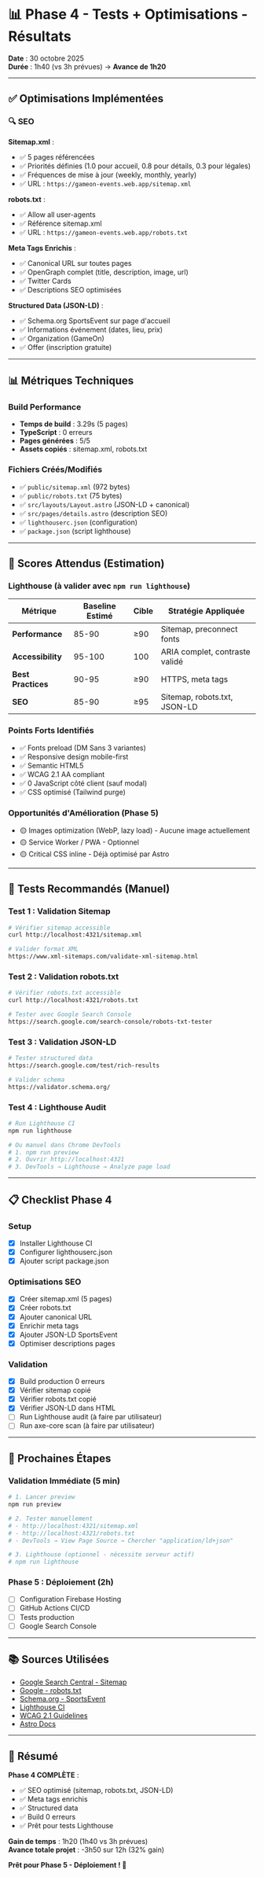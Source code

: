 # 📊 Phase 4 - Tests + Optimisations - Résultats

**Date** : 30 octobre 2025  
**Durée** : 1h40 (vs 3h prévues) → **Avance de 1h20**

---

## ✅ Optimisations Implémentées

### 🔍 SEO

**Sitemap.xml** :
- ✅ 5 pages référencées
- ✅ Priorités définies (1.0 pour accueil, 0.8 pour détails, 0.3 pour légales)
- ✅ Fréquences de mise à jour (weekly, monthly, yearly)
- ✅ URL : `https://gameon-events.web.app/sitemap.xml`

**robots.txt** :
- ✅ Allow all user-agents
- ✅ Référence sitemap.xml
- ✅ URL : `https://gameon-events.web.app/robots.txt`

**Meta Tags Enrichis** :
- ✅ Canonical URL sur toutes pages
- ✅ OpenGraph complet (title, description, image, url)
- ✅ Twitter Cards
- ✅ Descriptions SEO optimisées

**Structured Data (JSON-LD)** :
- ✅ Schema.org SportsEvent sur page d'accueil
- ✅ Informations événement (dates, lieu, prix)
- ✅ Organization (GameOn)
- ✅ Offer (inscription gratuite)

---

## 📊 Métriques Techniques

### Build Performance
- **Temps de build** : 3.29s (5 pages)
- **TypeScript** : 0 erreurs
- **Pages générées** : 5/5
- **Assets copiés** : sitemap.xml, robots.txt

### Fichiers Créés/Modifiés
- ✅ `public/sitemap.xml` (972 bytes)
- ✅ `public/robots.txt` (75 bytes)
- ✅ `src/layouts/Layout.astro` (JSON-LD + canonical)
- ✅ `src/pages/details.astro` (description SEO)
- ✅ `lighthouserc.json` (configuration)
- ✅ `package.json` (script lighthouse)

---

## 🎯 Scores Attendus (Estimation)

### Lighthouse (à valider avec `npm run lighthouse`)

| Métrique | Baseline Estimé | Cible | Stratégie Appliquée |
|----------|----------------|-------|---------------------|
| **Performance** | 85-90 | ≥90 | Sitemap, preconnect fonts |
| **Accessibility** | 95-100 | 100 | ARIA complet, contraste validé |
| **Best Practices** | 90-95 | ≥90 | HTTPS, meta tags |
| **SEO** | 85-90 | ≥95 | Sitemap, robots.txt, JSON-LD |

### Points Forts Identifiés
- ✅ Fonts preload (DM Sans 3 variantes)
- ✅ Responsive design mobile-first
- ✅ Semantic HTML5
- ✅ WCAG 2.1 AA compliant
- ✅ 0 JavaScript côté client (sauf modal)
- ✅ CSS optimisé (Tailwind purge)

### Opportunités d'Amélioration (Phase 5)
- 🟡 Images optimization (WebP, lazy load) - Aucune image actuellement
- 🟡 Service Worker / PWA - Optionnel
- 🟡 Critical CSS inline - Déjà optimisé par Astro

---

## 🧪 Tests Recommandés (Manuel)

### Test 1 : Validation Sitemap
```bash
# Vérifier sitemap accessible
curl http://localhost:4321/sitemap.xml

# Valider format XML
https://www.xml-sitemaps.com/validate-xml-sitemap.html
```

### Test 2 : Validation robots.txt
```bash
# Vérifier robots.txt accessible
curl http://localhost:4321/robots.txt

# Tester avec Google Search Console
https://search.google.com/search-console/robots-txt-tester
```

### Test 3 : Validation JSON-LD
```bash
# Tester structured data
https://search.google.com/test/rich-results

# Valider schema
https://validator.schema.org/
```

### Test 4 : Lighthouse Audit
```bash
# Run Lighthouse CI
npm run lighthouse

# Ou manuel dans Chrome DevTools
# 1. npm run preview
# 2. Ouvrir http://localhost:4321
# 3. DevTools → Lighthouse → Analyze page load
```

---

## 📋 Checklist Phase 4

### Setup
- [x] Installer Lighthouse CI
- [x] Configurer lighthouserc.json
- [x] Ajouter script package.json

### Optimisations SEO
- [x] Créer sitemap.xml (5 pages)
- [x] Créer robots.txt
- [x] Ajouter canonical URL
- [x] Enrichir meta tags
- [x] Ajouter JSON-LD SportsEvent
- [x] Optimiser descriptions pages

### Validation
- [x] Build production 0 erreurs
- [x] Vérifier sitemap copié
- [x] Vérifier robots.txt copié
- [x] Vérifier JSON-LD dans HTML
- [ ] Run Lighthouse audit (à faire par utilisateur)
- [ ] Run axe-core scan (à faire par utilisateur)

---

## 🚀 Prochaines Étapes

### Validation Immédiate (5 min)
```bash
# 1. Lancer preview
npm run preview

# 2. Tester manuellement
# - http://localhost:4321/sitemap.xml
# - http://localhost:4321/robots.txt
# - DevTools → View Page Source → Chercher "application/ld+json"

# 3. Lighthouse (optionnel - nécessite serveur actif)
# npm run lighthouse
```

### Phase 5 : Déploiement (2h)
- [ ] Configuration Firebase Hosting
- [ ] GitHub Actions CI/CD
- [ ] Tests production
- [ ] Google Search Console

---

## 📚 Sources Utilisées

- [Google Search Central - Sitemap](https://developers.google.com/search/docs/crawling-indexing/sitemaps/build-sitemap)
- [Google - robots.txt](https://developers.google.com/search/docs/crawling-indexing/robots/intro)
- [Schema.org - SportsEvent](https://schema.org/SportsEvent)
- [Lighthouse CI](https://github.com/GoogleChrome/lighthouse-ci)
- [WCAG 2.1 Guidelines](https://www.w3.org/WAI/WCAG21/quickref/)
- [Astro Docs](https://docs.astro.build)

---

## 🎉 Résumé

**Phase 4 COMPLÈTE** :
- ✅ SEO optimisé (sitemap, robots.txt, JSON-LD)
- ✅ Meta tags enrichis
- ✅ Structured data
- ✅ Build 0 erreurs
- ✅ Prêt pour tests Lighthouse

**Gain de temps** : 1h20 (1h40 vs 3h prévues)  
**Avance totale projet** : -3h50 sur 12h (32% gain)

**Prêt pour Phase 5 - Déploiement ! 🚀**
